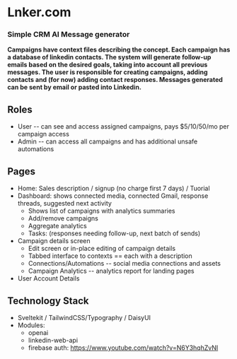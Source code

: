 # Lnker.com
### Simple CRM AI Message generator

**Campaigns have context files describing the concept. Each campaign has a database of linkedin contacts. The system will generate follow-up emails based on the desired goals, taking into account all previous messages. The user is responsible for creating campaigns, adding contacts and (for now) adding contact responses. Messages generated can be sent by email or pasted into Linkedin.**

## Roles

* User -- can see and access assigned campaigns, pays $5/10/50/mo per campaign access
* Admin -- can access all campaigns and has additional unsafe automations

## Pages

* Home: Sales description / signup (no charge first 7 days) / Tuorial
* Dashboard: shows connected media, connected Gmail, response threads, suggested next activity
  * Shows list of campaigns with analytics summaries
  * Add/remove campaigns
  * Aggregate analytics
  * Tasks: (responses needing follow-up, next batch of sends)
* Campaign details screen
  * Edit screen or in-place editing of campaign details
  * Tabbed interface to contexts == each with a description
  * Connections/Automations -- social media connections and assets
  * Campaign Analytics -- analytics report for landing pages
* User Account
 Details


## Technology Stack

* Sveltekit / TailwindCSS/Typography / DaisyUI
* Modules:
  * openai
  * linkedin-web-api
  * firebase auth: https://www.youtube.com/watch?v=N6Y3hqhZvNI



